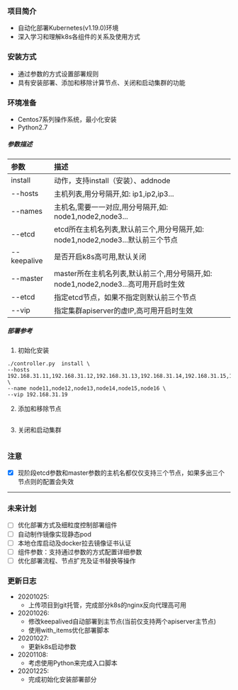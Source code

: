 ### 项目简介
* 自动化部署Kubernetes(v1.19.0)环境
* 深入学习和理解k8s各组件的关系及使用方式

### 安装方式
* 通过参数的方式设置部署规则
* 具有安装部署、添加和移除计算节点、关闭和启动集群的功能

### 环境准备
* Centos7系列操作系统，最小化安装
* Python2.7
 
##### 参数描述
| 参数 | 描述| 
| :--  | :--- |
|install | 动作，支持install（安装）、addnode|renode（添加和移除节点）stop|start（关闭和启动节点）|
|--hosts | 主机列表,用分号隔开,如: ip1,ip2,ip3...|
|--names | 主机名,需要一一对应,用分号隔开,如: node1,node2,node3...|
|--etcd | etcd所在主机名列表,默认前三个,用分号隔开,如: node1,node2,node3...默认前三个节点|
|--keepalive | 是否开启k8s高可用,默认关闭|
|--master | master所在主机名列表,默认前三个,用分号隔开,如: node1,node2,node3...高可用开启时生效|
|--etcd | 指定etcd节点，如果不指定则默认前三个节点|
|--vip | 指定集群apiserver的虚IP,高可用开启时生效|

##### 部署参考
1. 初始化安装
```
./controller.py  install \
--hosts 192.168.31.11,192.168.31.12,192.168.31.13,192.168.31.14,192.168.31.15,192.168.31.16 \
--name node11,node12,node13,node14,node15,node16 \
--vip 192.168.31.19
```

2. 添加和移除节点
```
```
3. 关闭和启动集群
```
```

### 注意
- [x] 现阶段etcd参数和master参数的主机名都仅仅支持三个节点，如果多出三个节点则的配置会失效
---
### 未来计划
- [ ] 优化部署方式及细粒度控制部署组件
- [ ] 自动制作镜像实现静态pod
- [ ] 本地仓库启动及docker拉去镜像证书认证
- [ ] 组件参数：支持通过参数的方式配置详细参数
- [ ] 优化部署流程、节点扩充及证书替换等操作

### 更新日志
- 20201025: 
  - 上传项目到git托管，完成部分k8s的nginx反向代理高可用
- 20201026: 
  - 修改keepalived自动部署到主节点(当前仅支持两个apiserver主节点)<br>
  - 使用with_items优化部署脚本
- 20201027: 
  - 更新k8s启动参数
- 20201108:
  - 考虑使用Python来完成入口脚本
- 20201225:
  - 完成初始化安装部署部分
